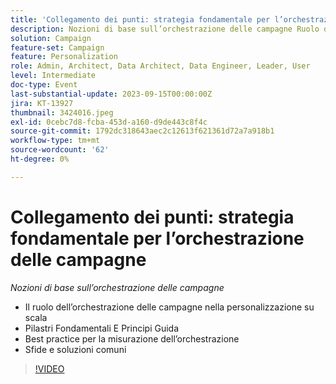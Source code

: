 ```yaml
---
title: 'Collegamento dei punti: strategia fondamentale per l’orchestrazione delle campagne'
description: Nozioni di base sull’orchestrazione delle campagne Ruolo dell’orchestrazione delle campagne nella personalizzazione @ Scale Principi fondamentali & Guida alle best practice per la misurazione dell’orchestrazione Sfide e soluzioni comuni
solution: Campaign
feature-set: Campaign
feature: Personalization
role: Admin, Architect, Data Architect, Data Engineer, Leader, User
level: Intermediate
doc-type: Event
last-substantial-update: 2023-09-15T00:00:00Z
jira: KT-13927
thumbnail: 3424016.jpeg
exl-id: 0cebc7d8-fcba-453d-a160-d9de443c8f4c
source-git-commit: 1792dc318643aec2c12613f621361d72a7a918b1
workflow-type: tm+mt
source-wordcount: '62'
ht-degree: 0%

---
```


# Collegamento dei punti: strategia fondamentale per l’orchestrazione delle campagne

*Nozioni di base sull’orchestrazione delle campagne*

* Il ruolo dell’orchestrazione delle campagne nella personalizzazione su scala
* Pilastri Fondamentali E Principi Guida
* Best practice per la misurazione dell’orchestrazione
* Sfide e soluzioni comuni

>[!VIDEO](https://video.tv.adobe.com/v/3424016/?learn=on)
